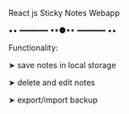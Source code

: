 React js Sticky Notes Webapp

•• ━━━━━━ ••●•• ━━━━━━ ••

Functionality:

 ➤ save notes in local storage

 ➤ delete and edit notes

 ➤ export/import backup
